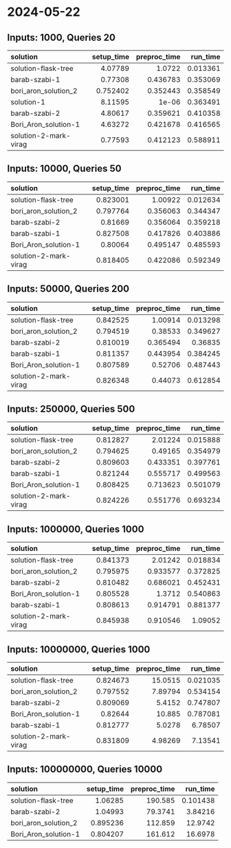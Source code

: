 # 2024-05-22

## Inputs: 1000, Queries 20

| solution              |   setup_time |   preproc_time |   run_time |
|:----------------------|-------------:|---------------:|-----------:|
| solution-flask-tree   |     4.07789  |       1.0722   |   0.013361 |
| barab-szabi-1         |     0.77308  |       0.436783 |   0.353069 |
| bori_aron_solution_2  |     0.752402 |       0.352443 |   0.358549 |
| solution-1            |     8.11595  |       1e-06    |   0.363491 |
| barab-szabi-2         |     4.80617  |       0.359621 |   0.410358 |
| Bori_Aron_solution-1  |     4.63272  |       0.421678 |   0.416565 |
| solution-2-mark-virag |     0.77593  |       0.412123 |   0.588911 |

## Inputs: 10000, Queries 50

| solution              |   setup_time |   preproc_time |   run_time |
|:----------------------|-------------:|---------------:|-----------:|
| solution-flask-tree   |     0.823001 |       1.00922  |   0.012634 |
| bori_aron_solution_2  |     0.797764 |       0.356063 |   0.344347 |
| barab-szabi-2         |     0.81669  |       0.356064 |   0.359218 |
| barab-szabi-1         |     0.827508 |       0.417826 |   0.403886 |
| Bori_Aron_solution-1  |     0.80064  |       0.495147 |   0.485593 |
| solution-2-mark-virag |     0.818405 |       0.422086 |   0.592349 |

## Inputs: 50000, Queries 200

| solution              |   setup_time |   preproc_time |   run_time |
|:----------------------|-------------:|---------------:|-----------:|
| solution-flask-tree   |     0.842525 |       1.00914  |   0.013298 |
| bori_aron_solution_2  |     0.794519 |       0.38533  |   0.349627 |
| barab-szabi-2         |     0.810019 |       0.365494 |   0.36835  |
| barab-szabi-1         |     0.811357 |       0.443954 |   0.384245 |
| Bori_Aron_solution-1  |     0.807589 |       0.52706  |   0.487443 |
| solution-2-mark-virag |     0.826348 |       0.44073  |   0.612854 |

## Inputs: 250000, Queries 500

| solution              |   setup_time |   preproc_time |   run_time |
|:----------------------|-------------:|---------------:|-----------:|
| solution-flask-tree   |     0.812827 |       2.01224  |   0.015888 |
| bori_aron_solution_2  |     0.794625 |       0.49165  |   0.354979 |
| barab-szabi-2         |     0.809603 |       0.433351 |   0.397761 |
| barab-szabi-1         |     0.821244 |       0.555717 |   0.499563 |
| Bori_Aron_solution-1  |     0.808425 |       0.713623 |   0.501079 |
| solution-2-mark-virag |     0.824226 |       0.551776 |   0.693234 |

## Inputs: 1000000, Queries 1000

| solution              |   setup_time |   preproc_time |   run_time |
|:----------------------|-------------:|---------------:|-----------:|
| solution-flask-tree   |     0.841373 |       2.01242  |   0.018834 |
| bori_aron_solution_2  |     0.795975 |       0.933577 |   0.372825 |
| barab-szabi-2         |     0.810482 |       0.686021 |   0.452431 |
| Bori_Aron_solution-1  |     0.805528 |       1.3712   |   0.540863 |
| barab-szabi-1         |     0.808613 |       0.914791 |   0.881377 |
| solution-2-mark-virag |     0.845938 |       0.910546 |   1.09052  |

## Inputs: 10000000, Queries 1000

| solution              |   setup_time |   preproc_time |   run_time |
|:----------------------|-------------:|---------------:|-----------:|
| solution-flask-tree   |     0.824673 |       15.0515  |   0.021035 |
| bori_aron_solution_2  |     0.797552 |        7.89794 |   0.534154 |
| barab-szabi-2         |     0.809069 |        5.4152  |   0.747807 |
| Bori_Aron_solution-1  |     0.82644  |       10.885   |   0.787081 |
| barab-szabi-1         |     0.812777 |        5.0278  |   6.78507  |
| solution-2-mark-virag |     0.831809 |        4.98269 |   7.13541  |

## Inputs: 100000000, Queries 10000

| solution             |   setup_time |   preproc_time |   run_time |
|:---------------------|-------------:|---------------:|-----------:|
| solution-flask-tree  |     1.06285  |       190.585  |   0.101438 |
| barab-szabi-2        |     1.04993  |        79.3741 |   3.84216  |
| bori_aron_solution_2 |     0.895236 |       112.859  |  12.9742   |
| Bori_Aron_solution-1 |     0.804207 |       161.612  |  16.6978   |